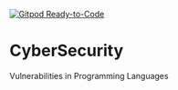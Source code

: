 [![Gitpod Ready-to-Code](https://img.shields.io/badge/Gitpod-Ready--to--Code-blue?logo=gitpod)](https://gitpod.io/#https://github.com/RegaipKURT/CyberSecurity) 

# CyberSecurity
Vulnerabilities in Programming Languages
